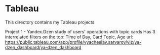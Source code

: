 # Tableau

This directory contains my Tableau projects

Project 1 - Yandex.Dzen study of users' operations with topic cards
Has 3 interrelated filters on the top: Time of Day, Card Topic, Age
url: https://public.tableau.com/app/profile/vyacheslav.sarvarov/viz/ya-dzen_dashboard/ya-dzen_dashboard
